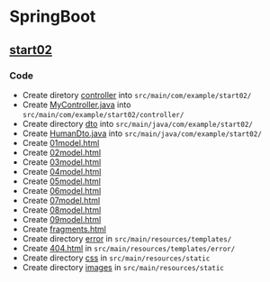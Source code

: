 # SpringBoot
## [start02](../../springboot/start02)
### Code
- Create diretory [controller](../../springboot/start02/src/main/java/com/example/start02/controller]) into `src/main/com/example/start02/`
- Create [MyController.java](../../springboot/start02/src/main/java/com/example/start02/controller/MyController.java) into `src/main/com/example/start02/controller/`
- Create directory [dto](../../springboot/start02/src/main/java/com/example/start02/dto) into `src/main/java/com/example/start02/`
- Create [HumanDto.java](../../springboot/start02/src/main/java/com/example/start02/dto/HumanDto.java) into `src/main/java/com/example/start02/`
- Create [01model.html](../../springboot/start02/src/main/resources/templates/01model.html)
- Create [02model.html](../../springboot/start02/src/main/resources/templates/02model.html)
- Create [03model.html](../../springboot/start02/src/main/resources/templates/03model.html)
- Create [04model.html](../../springboot/start02/src/main/resources/templates/04model.html)
- Create [05model.html](../../springboot/start02/src/main/resources/templates/05model.html)
- Create [06model.html](../../springboot/start02/src/main/resources/templates/06model.html)
- Create [07model.html](../../springboot/start02/src/main/resources/templates/07model.html)
- Create [08model.html](../../springboot/start02/src/main/resources/templates/08model.html)
- Create [09model.html](../../springboot/start02/src/main/resources/templates/09model.html)
- Create [fragments.html](../../springboot/start02/src/main/resources/templates/fragments.html)
- Create directory [error](../../springboot/start02/src/main/resources/templates/error) in `src/main/resources/templates/`
- Create [404.html](../../springboot/start02/src/main/resources/templates/error/404.html) in `src/main/resources/templates/error/`
- Create directory [css](../../springboot/start02/src/main/resources/static/css/) in `src/main/resources/static`
- Create directory [images](../../springboot/start02/src/main/resources/static/images/) in `src/main/resources/static`

